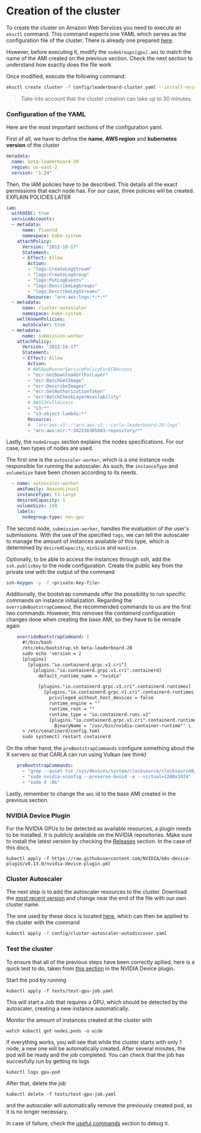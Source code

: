 # Creation of the cluster

To create the cluster on Amazon Web Services you need to execute an `eksctl` command. This command expects one YAML which serves as the configuration file of the cluster. There is already one prepared [here](../config/leaderboard-cluster.yaml).

However, before executing it, modify the `nodeGroups[gpu].ami` to match the name of the AMI created on the previous section. Check the next section to understand how exactly does the file work

Once modified, execute the following command:

```bash
eksctl create cluster -f config/leaderboard-cluster.yaml --install-nvidia-plugin=false
```

> Take into account that the cluster creation can take up to 30 minutes.

### Configuration of the YAML

Here are the most important sections of the configuration yaml.

First of all, we have to define the **name**, **AWS region** and **kubernetes version** of the cluster
```yaml
metadata:
  name: beta-leaderboard-20
  region: us-east-2
  version: "1.24"
```

Then, the IAM policies have to be described. This details all the exact permissions that each node has. For our case, three policies will be created. EXPLAIN POLICIES LATER
```yaml
iam:
  withOIDC: true
  serviceAccounts:
  - metadata:
      name: fluentd
      namespace: kube-system
    attachPolicy:
      Version: "2012-10-17"
      Statement:
      - Effect: Allow
        Action:
        - "logs:CreateLogStream"
        - "logs:CreateLogGroup"
        - "logs:PutLogEvents"
        - "logs:DescribeLogGroups"
        - "logs:DescribeLogStreams"
        Resource: "arn:aws:logs:*:*:*"
  - metadata:
      name: cluster-autoscaler
      namespace: kube-system
    wellKnownPolicies:
      autoScaler: true
  - metadata:
      name: submission-worker
    attachPolicy:
      Version: "2012-10-17"
      Statement:
      - Effect: Allow
        Action:
        # AWSAppRunnerServicePolicyForECRAccess
        - "ecr:GetDownloadUrlForLayer"
        - "ecr:BatchGetImage"
        - "ecr:DescribeImages"
        - "ecr:GetAuthorizationToken"
        - "ecr:BatchCheckLayerAvailability"
        # AWSS3FullAccess
        - "s3:*"
        - "s3-object-lambda:*"
        Resource:
        #- "arn:aws:s3:::"arn:aws:s3:::carla-leaderboard-20-logs"
        - "arn:aws:ecr:*:342236305043:repository/*"
```

Lastly, the `nodeGroups` section explains the nodes specifications. For our case, two types of nodes are used.

The first one is the `autoscaler-worker`, which is a one instance node responsible for running the autoscaler. As such, the `instanceType` and `volumeSize` have been chosen according to its needs.
```yaml
  - name: autoscaler-worker
    amiFamily: AmazonLinux2
    instanceType: t3.large
    desiredCapacity: 1
    volumeSize: 100
    labels:
      nodegroup-type: non-gpu
```

The second node, `submission-worker`, handles the evaluation of the user's submissions. With the use of the specified `tags`, we can tell the autoscaler to manage the amount of instances available of this type, which is determined by `desiredCapacity`, `minSize` and `maxSize`.

Optionally, to be able to access the instances through ssh, add the `ssh.publicKey` to the node configuration. Create the public key from the private one with the output of the command

```bash
ssh-keygen -y -f <private-key-file>
```

Additionally, the bootstrap commands offer the possibility to run specific commands on instance initialization. Regarding the `overrideBootstrapCommand`, the recommended commands to us are the first two commands. However, this removes the *containerd* configuration changes done when creating the base AMI, so they have to be remade again
```yaml
    overrideBootstrapCommand: |
      #!/bin/bash
      /etc/eks/bootstrap.sh beta-leaderboard-20
      sudo echo 'version = 2
      [plugins]
        [plugins."io.containerd.grpc.v1.cri"]
          [plugins."io.containerd.grpc.v1.cri".containerd]
            default_runtime_name = "nvidia"

            [plugins."io.containerd.grpc.v1.cri".containerd.runtimes]
              [plugins."io.containerd.grpc.v1.cri".containerd.runtimes.nvidia]
                privileged_without_host_devices = false
                runtime_engine = ""
                runtime_root = ""
                runtime_type = "io.containerd.runc.v2"
                [plugins."io.containerd.grpc.v1.cri".containerd.runtimes.nvidia.options]
                  BinaryName = "/usr/bin/nvidia-container-runtime"' \
      > /etc/conatinerd/config.toml
      sudo systemctl restart containerd
```

On the other hand, the `preBootstrapCommands` configure something about the X servers so that CARLA can run using Vulkan (we think)
```yaml
    preBootstrapCommands:
      - "grep --quiet tsc /sys/devices/system/clocksource/clocksource0/available_clocksource && sudo bash -c 'echo tsc > /sys/devices/system/clocksource/clocksource0/current_clocksource'"
      - "sudo nvidia-xconfig --preserve-busid -a --virtual=1280x1024"
      - "sudo X :0&"
```

Lastly, remember to change the `ami` id to the base AMI created in the previous section.

### NVIDIA Device Plugin

For the NVIDIA GPUs to be detected as available resources, a plugin needs to be installed. It is publicly available on the NVIDIA repositories. Make sure to install the latest version by checking the [Releases](https://github.com/NVIDIA/k8s-device-plugin/releases) section. In the case of this docs, 

```
kubectl apply -f https://raw.githubusercontent.com/NVIDIA/k8s-device-plugin/v0.13.0/nvidia-device-plugin.yml
```

### Cluster Autoscaler

The next step is to add the autoscaler resources to the cluster. Download the [most recent version](https://github.com/kubernetes/autoscaler/blob/master/cluster-autoscaler/cloudprovider/aws/examples/cluster-autoscaler-autodiscover.yaml) and change *<YOUR CLUSTER NAME>* near the end of the file with our own cluster name.

The one used by these docs is located [here](../config/cluster-autoscaler-autodiscover.yaml), which can then be applied to the cluster with the command
```bash
kubectl apply -f config/cluster-autoscaler-autodiscover.yaml
```

### Test the cluster

To ensure that all of the previous steps have been correctly apllied, here is a quick test to do, taken from [this section](https://github.com/NVIDIA/k8s-device-plugin#running-gpu-jobs) in the NVIDIA Device plugin.

Start the pod by running
```
kubectl apply -f tests/test-gpu-job.yaml
```

This will start a Job that requires a GPU, which should be detected by the autoscaler, creating a new instance automatically.

Monitor the amount of instances created at the cluster with
```
watch kubectl get nodes,pods -o wide
```

If everything works, you will see that while the cluster starts with only 1 node, a new one will be automatically created. After several minutes, the pod will be ready and the job completed. You can check that the job has succesfully run by getting its logs
```
kubectl logs gpu-pod
```

After that, delete the job
```
kubectl delete -f tests/test-gpu-job.yaml
```
and the autoscaler will automatically remove the previously created pod, as it is no longer necessary.

In case of failure, check the [useful commands](x_useful_commands.md) section to debug it.
